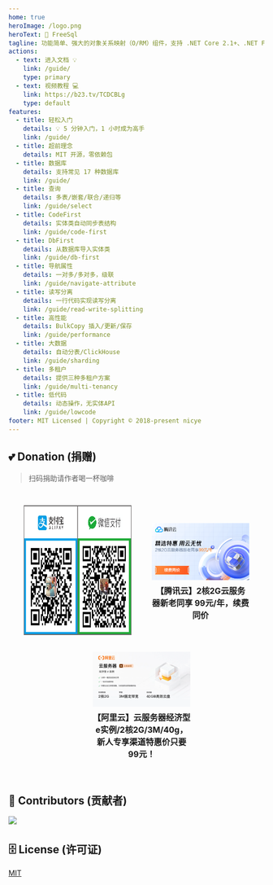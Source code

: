 ```yaml
---
home: true
heroImage: /logo.png
heroText: 🦄 FreeSql
tagline: 功能简单、强大的对象关系映射（O/RM）组件，支持 .NET Core 2.1+、.NET Framework 4.0+、Xamarin，国产首个支持 AOT 发布的 ORM✨
actions:
  - text: 进入文档 💡
    link: /guide/
    type: primary
  - text: 视频教程 💻
    link: https://b23.tv/TCDCBLg
    type: default
features:
  - title: 轻松入门
    details: 💡 5 分钟入门，1 小时成为高手
    link: /guide/
  - title: 超前理念
    details: MIT 开源，零依赖包
  - title: 数据库
    details: 支持常见 17 种数据库
    link: /guide/
  - title: 查询
    details: 多表/嵌套/联合/递归等
    link: /guide/select
  - title: CodeFirst
    details: 实体类自动同步表结构
    link: /guide/code-first
  - title: DbFirst
    details: 从数据库导入实体类
    link: /guide/db-first
  - title: 导航属性
    details: 一对多/多对多，级联
    link: /guide/navigate-attribute
  - title: 读写分离
    details: 一行代码实现读写分离
    link: /guide/read-write-splitting
  - title: 高性能
    details: BulkCopy 插入/更新/保存
    link: /guide/performance
  - title: 大数据
    details: 自动分表/ClickHouse
    link: /guide/sharding
  - title: 多租户
    details: 提供三种多租户方案
    link: /guide/multi-tenancy
  - title: 低代码
    details: 动态操作，无实体API
    link: /guide/lowcode
footer: MIT Licensed | Copyright © 2018-present nicye
---
```


## 💕 Donation (捐赠)

> 扫码捐助请作者喝一杯咖啡

<div class="vp-donation">
    <div class="vp-donation-item">
        <img src="/barcode_2x1.png" style="width:400px;height:255px;" />
    </div>
    <div class="vp-donation-item">
        <a style="margin-left:20px;cursor:pointer" target="_blank" href="https://curl.qcloud.com/lj8Rbc9Y">
            <img src="/rhino-design.png" style="width:400px;" />
            <h4>【腾讯云】2核2G云服务器新老同享 99元/年，续费同价</h4>
        </a>
    </div> 
    <div class="vp-donation-item">
        <a style="margin-left:20px;cursor:pointer" target="_blank" href="https://t.aliyun.com/U/rs0mOj">
            <img src="/aliyun.png" style="width:400px;" />
            <h4>【阿里云】云服务器经济型e实例/2核2G/3M/40g，新人专享渠道特惠价只要99元！</h4>
        </a> 
    </div> 
</div>

## 👯 Contributors (贡献者)

<a href="https://contributors-img.web.app/image?repo=dotnetcore/FreeSql">
  <img src="https://contributors-img.web.app/image?repo=dotnetcore/FreeSql" />
</a>

## 🗄 License (许可证)

[MIT](https://github.com/dotnetcore/FreeSql/blob/master/LICENSE)

<ins class="adsbygoogle"
     style="display:block"
     data-ad-client="ca-pub-7223766210897652"
     data-ad-slot="3532742594"
     data-ad-format="auto"
     data-full-width-responsive="true"></ins>

<style>
.vp-donation {
    display: flex;
    flex-wrap: wrap;
    justify-content: space-around;
    align-items: center; /* 确保项目在交叉轴上居中对齐 */
    padding: 20px;
}

.vp-donation-item {
    flex-basis: calc(33.333% - 20px); /* 基础大小为三分之一减去间距 */
    max-width: calc(33.333% - 20px); /* 最大宽度也是三分之一减去间距 */
    margin: 10px;
    text-align: center;
}

.vp-donation-item img {
    width: 100%; /* 图片宽度充满容器 */
    height: auto; /* 高度自动调整 */
}

.vp-donation-item a {
    text-decoration: none;
    color: inherit;
    display: inline-block;
    margin-top: 10px;
}

.vp-donation-item h4 {
    margin: 5px 0;
    font-size: 16px;
}

/* 媒体查询，针对中等屏幕设备 */
@media (max-width: 1024px) {
    .vp-donation-item {
        flex-basis: calc(50% - 20px); /* 中等屏幕宽度下，一行显示两个 */
        max-width: calc(50% - 20px);
    }
}

/* 媒体查询，针对小屏幕设备 */
@media (max-width: 600px) {
    .vp-donation-item {
        flex-basis: 100%; /* 小屏幕宽度下，一行显示一个 */
        max-width: 100%;
    }
}
</style>
